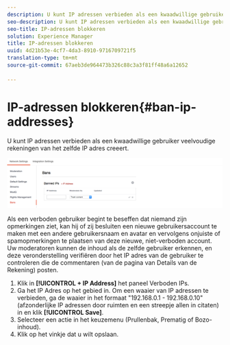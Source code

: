 ```yaml
---
description: U kunt IP adressen verbieden als een kwaadwillige gebruiker veelvoudige rekeningen van het zelfde IP adres creeert.
seo-description: U kunt IP adressen verbieden als een kwaadwillige gebruiker veelvoudige rekeningen van het zelfde IP adres creeert.
seo-title: IP-adressen blokkeren
solution: Experience Manager
title: IP-adressen blokkeren
uuid: 4d21b53e-4cf7-4da3-8910-9716709721f5
translation-type: tm+mt
source-git-commit: 67aeb3de964473b326c88c3a3f81ff48a6a12652

---
```



# IP-adressen blokkeren{#ban-ip-addresses}

U kunt IP adressen verbieden als een kwaadwillige gebruiker veelvoudige rekeningen van het zelfde IP adres creeert.

![](assets/Bans-1024x239.png)

Als een verboden gebruiker begint te beseffen dat niemand zijn opmerkingen ziet, kan hij of zij besluiten een nieuwe gebruikersaccount te maken met een andere gebruikersnaam en avatar en vervolgens onjuiste of spamopmerkingen te plaatsen van deze nieuwe, niet-verboden account. Uw moderatoren kunnen de inhoud als de zelfde gebruiker erkennen, en deze veronderstelling verifiëren door het IP adres van de gebruiker te controleren die de commentaren (van de pagina van Details van de Rekening) posten.

1. Klik in **[!UICONTROL + IP Address]** het paneel Verboden IPs.
1. Ga het IP Adres op het gebied in. Om een waaier van IP adressen te verbieden, ga de waaier in het formaat &quot;192.168.0.1 - 192.168.0.10&quot;(afzonderlijke IP adressen door ruimten en een streepje allen in citaten) in en klik **[!UICONTROL Save]**.
1. Selecteer een actie in het keuzemenu (Prullenbak, Prematig of Bozo-inhoud).
1. Klik op het vinkje dat u wilt opslaan.
